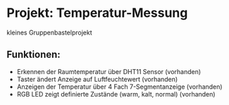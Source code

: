 # Projekt: Temperatur-Messung
kleines Gruppenbastelprojekt

## Funktionen: 
* Erkennen der Raumtemperatur über DHT11 Sensor (vorhanden)
* Taster ändert Anzeige auf Luftfeuchtewert (vorhanden)
* Anzeigen der Temperatur über 4 Fach 7-Segmentanzeige (vorhanden)
* RGB LED zeigt definierte Zustände (warm, kalt, normal) (vorhanden)



